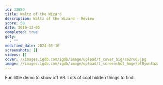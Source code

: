 ```yaml
---
id: 33680
title: Waltz of the Wizard
description: Waltz of the Wizard - Review
score: 50
date: 2016-12-05
completed: true
goty:
  - ""
modified_date: 2024-08-16
screenshots: []
videos: []
cover: //images.igdb.com/igdb/image/upload/t_cover_big/co2ru6.jpg
image: //images.igdb.com/igdb/image/upload/t_screenshot_huge/pf8ywn8azadrwulzoyfl.jpg
---
```

Fun little demo to show off VR. Lots of cool hidden things to find.